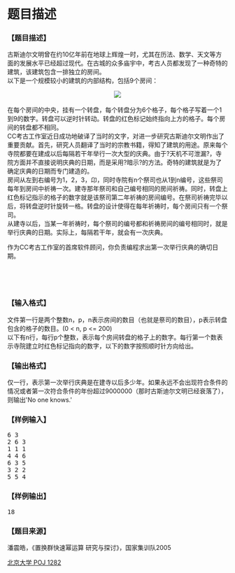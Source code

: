 # 题目描述


<h3>
【题目描述】
</h3>
<p>
古斯迪尔文明曾在约10亿年前在地球上辉煌一时，尤其在历法、数学、天文等方面的发展水平已经超过现代。在古城的众多庙宇中，考古人员都发现了一种奇特的建筑，该建筑包含一排独立的房间。 <br/>
以下是一个规模较小的建筑的内部结构，包括9个房间：
</p>
<center>
<img src="http://www.poj.org/images/1282_1.jpg"/> 
</center>
<br/>
在每个房间的中央，挂有一个转盘，每个转盘分为6个格子，每个格子写着一个1到9的数字。转盘可以逆时针转动。转盘的红色标记始终指向上方的格子。每个房间的转盘都不相同。 <br/>
CC考古工作室近日成功地破译了当时的文字，对进一步研究古斯迪尔文明作出了重要贡献。首先，研究人员翻译了当时的宗教书籍，得知了建筑的用途。原来每个寺院都要在建成以后每隔若干年举行一次大型的庆典。由于?天机不可泄漏?，寺院方面并不直接说明庆典的日期，而是采用?暗示?的方法。奇特的建筑就是为了确定庆典的日期而专门建造的。 <br/>
房间从左到右编号为1，2，3，卬，同时寺院有n个祭司也从1到n编号，这些祭司每年到房间中祈祷一次。建寺那年祭司和自己编号相同的房间祈祷。同时，转盘上红色标记指示的格子的数字就是该祭司第二年祈祷的房间编号。在祭司祈祷完毕以后，将转盘逆时针旋转一格。转盘的设计使得在每年祈祷时，每个房间只有一个祭司。 <br/>
从建寺以后，当某一年祈祷时，每个祭司的编号都和祈祷房间的编号相同时，就是举行庆典的日期。实际上，每隔若干年，就会有一次庆典。 <br/>
<p>
作为CC考古工作室的首席软件顾问，你负责编程求出第一次举行庆典的确切日期。
</p>
<p>
                              <img src="/upload/image/20131219/20131219214917_52921.jpg" alt=""/> 
</p>
<p>
<br/>
</p>
<h3>
【输入格式】
</h3>
<div class="ptx" lang="zh-CN">
文件第一行是两个整数n，p，n表示房间的数目（也就是祭司的数目），p表示转盘包含的格子的数目。(0 &lt; n, p &lt;= 200) <br/>
以下有n行，每行p个整数，表示每个房间转盘的格子上的数字。每行第一个数表示寺院建立时红色标记指向的数字，以下的数字按照顺时针方向给出。 <br/>
</div>
<h3>
【输出格式】
</h3>
<div class="ptx" lang="zh-CN">
仅一行，表示第一次举行庆典是在建寺以后多少年。如果永远不会出现符合条件的情况或者第一次符合条件的年份超过9000000（那时古斯迪尔文明已经衰落了），则输出&#39;No one knows.&#39;
</div>
<h3>
【样例输入】
</h3>
<pre class="sio">6 3
2 6 3
1 1 1
4 4 6
6 3 5
3 2 2
5 5 4
</pre>
<h3>
【样例输出】
</h3>
<pre class="sio">18</pre>
<h3>
【题目来源】
</h3>
<p>
潘震皓，《置换群快速幂运算 研究与探讨》，国家集训队2005
</p>
<p>
<a href="http://www.poj.org/problem?id=1282&amp;lang=zh-CN&amp;change=true"> 北京大学 POJ 1282</a> 
</p>
